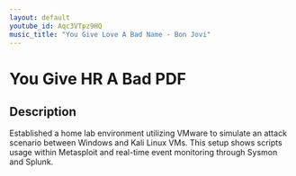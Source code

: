 ```yaml
---
layout: default
youtube_id: Aqc3VTpz9HQ
music_title: "You Give Love A Bad Name - Bon Jovi"
---
```


# You Give HR A Bad PDF

## Description
Established a home lab environment utilizing VMware to simulate an attack scenario between Windows and Kali Linux VMs. This setup shows scripts usage within Metasploit and real-time event monitoring through Sysmon and Splunk.